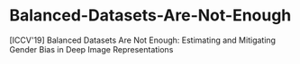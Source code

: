 # Balanced-Datasets-Are-Not-Enough
[ICCV'19] Balanced Datasets Are Not Enough: Estimating and Mitigating Gender Bias in Deep Image Representations
